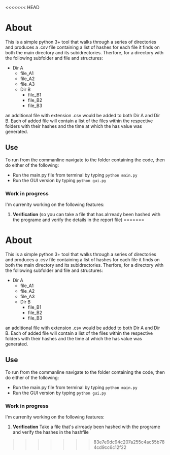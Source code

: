 <<<<<<< HEAD
# About

This is a simple python 3+ tool that walks through a series of directories and produces a .csv file containing a list of hashes for each file it finds on both the main directory and its subidrectories. 
Therfore, for a directory with the following subfolder and file and structures:
- Dir A
  - file_A1
  - file_A2
  - file_A3
  - Dir B
    - file_B1
    - file_B2
    - file_B3

an additional file with extension .csv would be added to both Dir A and Dir B. Each of added file will contain a list of the files within the respective folders with their hashes and the time at which the has value was generated.
 

## Use
To run from the commanline navigate to the folder containing the code, then do either of the following:
 - Run the main.py file from terminal by typing `python main.py`
 - Run the GUI version by typing `python gui.py`

### Work in progress
I'm currenlty working on the following features:
1. **Verification** (so you can take a file that has alrready been hashed with the programe and verify the details in the report file)
=======
# About

This is a simple python 3+ tool that walks through a series of directories and produces a .csv file containing a list of hashes for each file it finds on both the main directory and its subidrectories. 
Therfore, for a directory with the following subfolder and file and structures:
- Dir A
  - file_A1
  - file_A2
  - file_A3
  - Dir B
    - file_B1
    - file_B2
    - file_B3

an additional file with extension .csv would be added to both Dir A and Dir B. Each of added file will contain a list of the files within the respective folders with their hashes and the time at which the has value was generated.
 

## Use
To run from the commanline navigate to the folder containing the code, then do either of the following:
 - Run the main.py file from terminal by typing `python main.py`
 - Run the GUI version by typing `python gui.py`

### Work in progress
I'm currenlty working on the following features:
1. **Verification** Take a file that's alrready been hashed with the programe and verify the hashes in the hashfile
>>>>>>> 83e7e9dc94c207a255c4ac55b784cd9cc6c12f22

